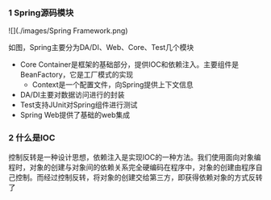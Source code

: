 ### 1 Spring源码模块

![](./images/Spring Framework.png)

如图，Spring主要分为DA/DI、Web、Core、Test几个模块

- Core Container是框架的基础部分，提供IOC和依赖注入。主要组件是BeanFactory，它是工厂模式的实现
  - Context是一个配置文件，向Spring提供上下文信息
- DA/DI主要对数据访问进行的封装
- Test支持JUnit对Spring组件进行测试
- Spring Web提供了基础的web集成





### 2 什么是IOC

控制反转是一种设计思想，依赖注入是实现IOC的一种方法。我们使用面向对象编程时，对象的创建与对象间的依赖关系完全硬编码在程序中，对象的创建由程序自己控制。而经过控制反转，将对象的创建交给第三方，即获得依赖对象的方式反转了

